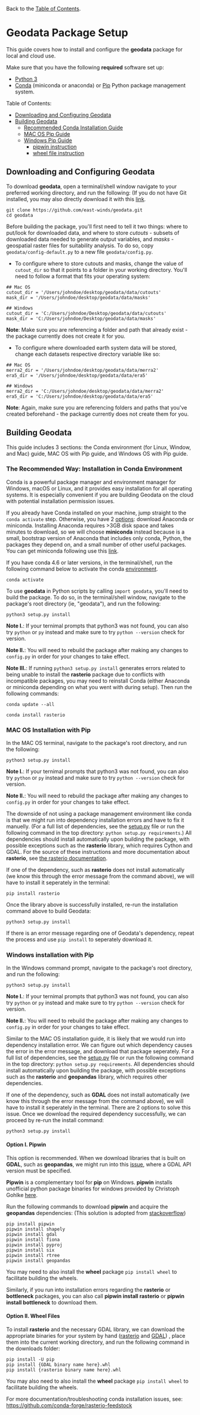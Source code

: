 Back to the [Table of Contents](https://github.com/east-winds/geodata/blob/master/doc/general/tableofcontents.md).

# Geodata Package Setup

This guide covers how to install and configure the **geodata** package for local and cloud use.

Make sure that you have the following **required** software set up:

* [Python 3](https://www.python.org/downloads/)
* [Conda](https://docs.conda.io/projects/conda/en/latest/) (miniconda or anaconda) or [Pip](https://pip.pypa.io/en/stable/installation/) Python package management system.


Table of Contents:
- [Downloading and Configuring Geodata](#downloading-and-configuring-geodata)
- [Building Geodata](#building-geodata)
  - [Recommended Conda Installation Guide](#the-recommended-way-installation-in-conda-environment)
  - [MAC OS Pip Guide](#mac-os-installation-with-pip)
  - [Windows Pip Guide](#windows-installation-with-pip)
    - [pipwin instruction](#option-i-pipwin)
    - [wheel file instruction](#option-ii-wheel-files)

## Downloading and Configuring Geodata

To download **geodata**, open a terminal/shell window navigate to your preferred working directory, and run the following: (If you do not have Git installed, you may also directly download it with this [link](https://github.com/east-winds/geodata/archive/refs/heads/master.zip).

```
git clone https://github.com/east-winds/geodata.git
cd geodata
```

Before building the package, you'll first need to tell it two things: where to put/look for downloaded data, and where to store _cutouts_ - subsets of downloaded data needed to generate output variables, and _masks_ - geospatial raster files for suitability analysis.  To do so, copy `geodata/config-default.py` to a new file `geodata/config.py`.

* To configure where to store cutouts and masks, change the value of `cutout_dir` so that it points to a folder in your working directory.  You'll need to follow a format that fits your operating system:

```
## Mac OS
cutout_dir = '/Users/johndoe/desktop/geodata/data/cutouts'
mask_dir = '/Users/johndoe/desktop/geodata/data/masks'

## Windows
cutout_dir = 'C:/Users/johndoe/Desktop/geodata/data/cutouts'
mask_dir = 'C:/Users/johndoe/Desktop/geodata/data/masks'
```

**Note**: Make sure you are referencing a folder and path that already exist - the package currently does not create it for you.

* To configure where downloaded earth system data will be stored, change each datasets respective directory variable like so:

```
## Mac OS
merra2_dir = '/Users/johndoe/desktop/geodata/data/merra2'
era5_dir = '/Users/johndoe/desktop/geodata/data/era5'

## Windows
merra2_dir = 'C:/Users/johndoe/desktop/geodata/data/merra2'
era5_dir = 'C:/Users/johndoe/desktop/geodata/data/era5'
```

**Note**: Again, make sure you are referencing folders and paths that you've created beforehand - the package currently does not create them for you.

## Building Geodata

This guide includes 3 sections: the Conda environment (for Linux, Window, and Mac) guide, MAC OS with Pip guide, and Windows OS with Pip guide.

### The Recommended Way: Installation in Conda Environment

Conda is a powerful package manager and environment manager for Windows, macOS or Linux, and it provides easy installation for all operating systems. It is especially convenient if you are building Geodata on the cloud with potential installation permission issues.

If you already have Conda installed on your machine, jump straight to the `conda activate` step. Otherwise, you have 2 [options](https://conda.io/projects/conda/en/latest/user-guide/install/download.html#anaconda-or-miniconda): download Anaconda or miniconda. Installing Anaconda requires >3GB disk space and takes minutes to download, so we will choose **miniconda** instead because is a small, bootstrap version of Anaconda that includes only conda, Python, the packages they depend on, and a small number of other useful packages. You can get miniconda following use this [link](https://docs.conda.io/en/latest/miniconda.html#installing).

If you have conda 4.6 or later versions, in the terminal/shell, run the following command below to activate the conda [environment](https://docs.conda.io/projects/conda/en/latest/user-guide/getting-started.html#managing-environments).

```
conda activate
```

To use **geodata** in Python scripts by calling `import geodata`, you'll need to build the package.  To do so, in the terminal/shell window, navigate to the package's root directory (ie, "geodata"), and run the following:

```
python3 setup.py install
```

**Note I.**: If your ternimal prompts that python3 was not found, you can also try `python` or `py` instead and make sure to try `python --version` check for version.

**Note II.**: You will need to rebuild the package after making any changes to `config.py` in order for your changes to take effect.

**Note III.**: If running `python3 setup.py install` generates errors related to being unable to install the **rasterio** package due to conflicts with incompatible packages, you may need to reinstall Conda (either Anaconda or miniconda depending on what you went with during setup).  Then run the following commands:

```
conda update --all
```

```
conda install rasterio
```

### MAC OS Installation with Pip

In the MAC OS terminal, navigate to the package's root directory, and run the following:

```
python3 setup.py install
```

**Note I.**: If your ternimal prompts that python3 was not found, you can also try `python` or `py` instead and make sure to try `python --version` check for version.

**Note II.**: You will need to rebuild the package after making any changes to `config.py` in order for your changes to take effect.

The downside of not using a package management environment like conda is that we might run into dependency installation errors and have to fix it manuelly. (For a full list of dependencies, see the [setup.py](/setup.py) file or run the following command in the top directory: `python setup.py requirements`.) All dependencies should install automatically upon building the package, with possible exceptions such as the **rasterio** library, which requires Cython and GDAL. For the source of these instructions and more documentation about **rasterio**, see [the rasterio documentation](https://rasterio.readthedocs.io/en/latest/installation.html).

If one of the dependency, such as **rasterio** does not install automatically (we know this through the error message from the command above), we will have to install it seperately in the terminal:

```
pip install rasterio
```

Once the library above is successfully installed, re-run the installation command above to build Geodata:

```
python3 setup.py install
```

If there is an error message regarding one of Geodata's dependency, repeat the process and use `pip install` to seperately download it.

### Windows installation with Pip

In the Windows command prompt, navigate to the package's root directory, and run the following:

```
python3 setup.py install
```

**Note I.**: If your ternimal prompts that python3 was not found, you can also try `python` or `py` instead and make sure to try `python --version` check for version.

**Note II.**: You will need to rebuild the package after making any changes to `config.py` in order for your changes to take effect.

Similar to the MAC OS installation guide, it is likely that we would run into dependency installation error. We can figure out which dependency causes the error in the error message, and download that package seperately. For a full list of dependencies, see the [setup.py](/setup.py) file or run the following command in the top directory: `python setup.py requirements`.  All dependencies should install automatically upon building the package, with possible exceptions such as the **rasterio** and **geopandas** library, which requires other dependencies.

If one of the dependency, such as **GDAL** does not install automatically (we know this through the error message from the command above), we will have to install it seperately in the terminal. There are 2 options to solve this issue. Once we download the required dependency successfully, we can proceed by re-run the install command:

```
python3 setup.py install
```
#### Option I. Pipwin

This option is recommended. When we download libraries that is built on **GDAL**, such as **geopandas**, we might run into this [issue](https://stackoverflow.com/q/54734667), where a GDAL API version must be specified.

**Pipwin** is a complementary tool for **pip** on Windows. **pipwin** installs unofficial python package binaries for windows provided by Christoph Gohlke [here](http://www.lfd.uci.edu/~gohlke/pythonlibs/).

Run the following commands to download **pipwin** and acquire the **geopandas** dependencies: (This solution is adopted from [stackoverflow](https://stackoverflow.com/a/58943939))

```
pip install pipwin
pipwin install shapely 
pipwin install gdal 
pipwin install fiona 
pipwin install pyproj 
pipwin install six 
pipwin install rtree 
pipwin install geopandas
```

You may need to also install the **wheel** package `pip install wheel` to facilitate building the wheels.

Similarly, if you run into installation errors regarding the **rasterio** or **bottleneck** packages, you can also call **pipwin install rasterio** or **pipwin install bottleneck** to download them.

#### Option II. Wheel Files

To install **rasterio** and the necessary GDAL library, we can download the appropriate binaries for your system by hand ([rasterio](https://www.lfd.uci.edu/~gohlke/pythonlibs/#rasterio) and [GDAL](https://www.lfd.uci.edu/~gohlke/pythonlibs/#gdal)) , place them into the current working directory, and run the following command in the downloads folder:

```
pip install -U pip
pip install {GDAL binary name here}.whl
pip install {rasterio binary name here}.whl
```

You may also need to also install the **wheel** package `pip install wheel` to facilitate building the wheels.

For more documentation/troubleshooting conda installation issues, see: https://github.com/conda-forge/rasterio-feedstock
